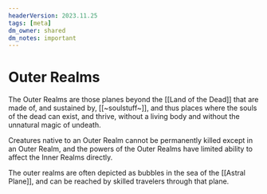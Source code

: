 ```yaml
---
headerVersion: 2023.11.25
tags: [meta]
dm_owner: shared
dm_notes: important
---
```

# Outer Realms

The Outer Realms are those planes beyond the [[Land of the Dead]] that are made of, and sustained by, [[~soulstuff~]], and thus places where the souls of the dead can exist, and thrive, without a living body and without the unnatural magic of undeath. 

Creatures native to an Outer Realm cannot be permanently killed except in an Outer Realm, and the powers of the Outer Realms have limited ability to affect the Inner Realms directly. 

The outer realms are often depicted as bubbles in the sea of the [[Astral Plane]], and can be reached by skilled travelers through that plane. 